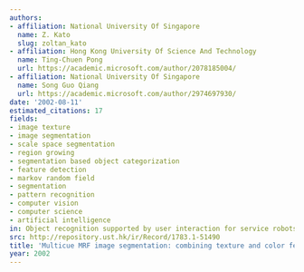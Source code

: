 ```yaml
---
authors:
- affiliation: National University Of Singapore
  name: Z. Kato
  slug: zoltan_kato
- affiliation: Hong Kong University Of Science And Technology
  name: Ting-Chuen Pong
  url: https://academic.microsoft.com/author/2078185004/
- affiliation: National University Of Singapore
  name: Song Guo Qiang
  url: https://academic.microsoft.com/author/2974697930/
date: '2002-08-11'
estimated_citations: 17
fields:
- image texture
- image segmentation
- scale space segmentation
- region growing
- segmentation based object categorization
- feature detection
- markov random field
- segmentation
- pattern recognition
- computer vision
- computer science
- artificial intelligence
in: Object recognition supported by user interaction for service robots
src: http://repository.ust.hk/ir/Record/1783.1-51490
title: 'Multicue MRF image segmentation: combining texture and color features'
year: 2002
---
```

